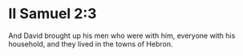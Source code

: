# II Samuel 2:3

And David brought up his men who were with him, everyone with his household, and they lived in the towns of Hebron.

